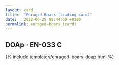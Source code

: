 ```yaml
---
layout: card
title:  "Enraged Boars (trading card)"
date:   2022-06-25 08:44:00 +0100
permalink: enraged-boars_(card)
---
```


## DOAp &middot; EN-033 C

{% include templates/enraged-boars-doap.html %}